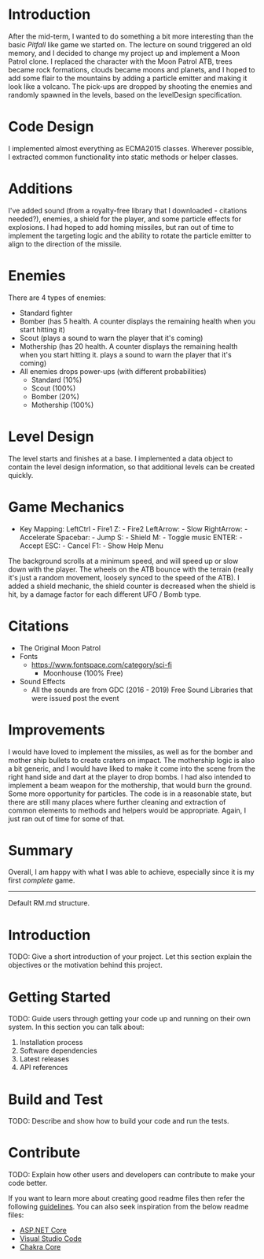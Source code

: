 # Introduction
After the mid-term, I wanted to do something a bit more interesting than the basic *Pitfall* like game we started on. The lecture on sound triggered an old memory, and I decided to change my project up and implement a Moon Patrol clone. I replaced the character with the Moon Patrol ATB, trees became rock formations, clouds became moons and planets, and I hoped to add some flair to the mountains by adding a particle emitter and making it look like a volcano. The pick-ups are dropped by shooting the enemies and randomly spawned in the levels, based on the levelDesign specification.

# Code Design
I implemented almost everything as ECMA2015 classes. Wherever possible, I extracted common functionality into static methods or helper classes.

# Additions
I've added sound (from a royalty-free library that I downloaded - citations needed?), enemies, a shield for the player, and some particle effects for explosions. I had hoped to add homing missiles, but ran out of time to implement the targeting logic and the ability to rotate the particle emitter to align to the direction of the missile.

# Enemies
There are 4 types of enemies:
 - Standard fighter
 - Bomber (has 5 health. A counter displays the remaining health when you start hitting it)
 - Scout (plays a sound to warn the player that it's coming)
 - Mothership (has 20 health. A counter displays the remaining health when you start hitting it. plays a sound to warn the player that it's coming)
 - All enemies drops power-ups (with different probabilities)
   - Standard (10%)
   - Scout (100%)
   - Bomber (20%)
   - Mothership (100%)

# Level Design
 The level starts and finishes at a base. I implemented a data object to contain the level design information, so that additional levels can be created quickly.

# Game Mechanics
 - Key Mapping:
        LeftCtrl    - Fire1
        Z:          - Fire2
        LeftArrow:  - Slow
        RightArrow: - Accelerate
        Spacebar:   - Jump
        S:          - Shield
        M:          - Toggle music
        ENTER:      - Accept
        ESC:        - Cancel
        F1:         - Show Help Menu

The background scrolls at a minimum speed, and will speed up or slow down with the player. The wheels on the ATB bounce with the terrain (really it's just a random movement, loosely synced to the speed of the ATB). I added a shield mechanic, the shield counter is decreased when the shield is hit, by a damage factor for each different UFO / Bomb type.

 # Citations
  - The Original Moon Patrol
  - Fonts
    - https://www.fontspace.com/category/sci-fi
      - Moonhouse (100% Free)
  - Sound Effects
    - All the sounds are from GDC (2016 - 2019) Free Sound Libraries that were issued post the event

# Improvements
I would have loved to implement the missiles, as well as for the bomber and mother ship bullets to create craters on impact. 
The mothership logic is also a bit generic, and I would have liked to make it come into the scene from the right hand side and 
dart at the player to drop bombs. I had also intended to implement a beam weapon for the mothership, that would burn the ground. 
Some more opportunity for particles. The code is in a reasonable state, but there are still many places where further cleaning and
extraction of common elements to methods and helpers would be appropriate. Again, I just ran out of time for some of that.

# Summary
Overall, I am happy with what I was able to achieve, especially since it is my first *complete* game.

---
Default RM.md structure.

# Introduction 
TODO: Give a short introduction of your project. Let this section explain the objectives or the motivation behind this project. 

# Getting Started
TODO: Guide users through getting your code up and running on their own system. In this section you can talk about:
1.	Installation process
2.	Software dependencies
3.	Latest releases
4.	API references

# Build and Test
TODO: Describe and show how to build your code and run the tests. 

# Contribute
TODO: Explain how other users and developers can contribute to make your code better. 

If you want to learn more about creating good readme files then refer the following [guidelines](https://docs.microsoft.com/en-us/azure/devops/repos/git/create-a-readme?view=azure-devops). You can also seek inspiration from the below readme files:
- [ASP.NET Core](https://github.com/aspnet/Home)
- [Visual Studio Code](https://github.com/Microsoft/vscode)
- [Chakra Core](https://github.com/Microsoft/ChakraCore)